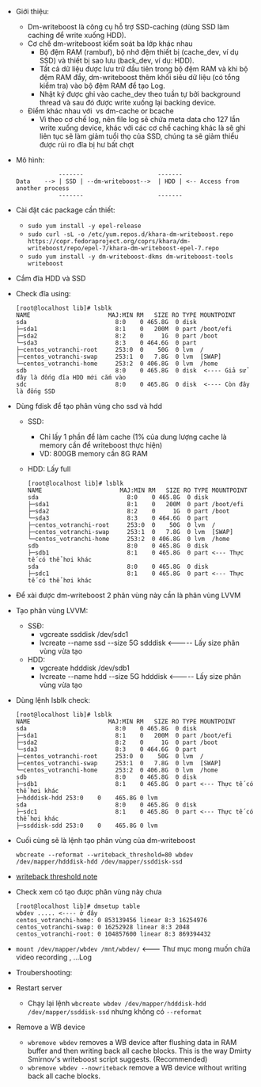 -   Giới thiệu:
    -   Dm-writeboost là công cụ hỗ trợ SSD-caching (dùng SSD làm caching để write xuống HDD).
    -   Cơ chế dm-writeboost kiểm soát ba lớp khác nhau
        -   Bộ đệm RAM (rambuf), bộ nhớ đệm thiết bị (cache_dev, ví dụ SSD) và thiết bị sao lưu (back_dev, ví dụ: HDD).
        -   Tất cả dữ liệu được lưu trữ đầu tiên trong bộ đệm RAM và khi bộ đệm RAM đầy, dm-writeboost thêm khối siêu dữ liệu (có tổng kiểm tra) vào bộ đệm RAM để tạo Log.
        -   Nhật ký được ghi vào cache_dev theo tuần tự bởi background thread và sau đó được write xuống lại backing device.
    -   Đỉểm khác nhau với  vs dm-cache or bcache
        -   Vì theo cơ chế  log, nên file log sẽ chứa meta data cho 127 lần write xuống device, khác với các cơ chế  caching khác là sẽ ghi liên tục sẽ làm giảm tuổi thọ của SSD, chúng ta sẽ giảm thiểu được rủi ro đĩa bị hư bất chợt
-   Mô hình:

                    -------             	    -------
        Data    --> | SSD | --dm-writeboost-->  | HDD | <-- Access from another process
                    -------             	    -------

-   Cài đặt các package cần thiết:
    -   `sudo yum install -y epel-release`
    -   `sudo curl -sL -o /etc/yum.repos.d/khara-dm-writeboost.repo https://copr.fedoraproject.org/coprs/khara/dm-writeboost/repo/epel-7/khara-dm-writeboost-epel-7.repo`
    -   `sudo yum install -y dm-writeboost-dkms dm-writeboost-tools writeboost`
-   Cắm đĩa HDD và SSD
-   Check đĩa using:

        [root@localhost lib]# lsblk
        NAME                      MAJ:MIN RM   SIZE RO TYPE MOUNTPOINT
        sda                         8:0    0 465.8G  0 disk
        ├─sda1                      8:1    0   200M  0 part /boot/efi
        ├─sda2                      8:2    0     1G  0 part /boot
        └─sda3                      8:3    0 464.6G  0 part
        ├─centos_votranchi-root     253:0  0    50G  0 lvm  /
        ├─centos_votranchi-swap     253:1  0   7.8G  0 lvm  [SWAP]
        └─centos_votranchi-home     253:2  0 406.8G  0 lvm  /home
        sdb                         8:0    0 465.8G  0 disk  <---- Giả sử đây là đống đĩa HDD mới cắm vào
        sdc                         8:0    0 465.8G  0 disk  <---- Còn đây là đống SSD

-  Dùng fdisk để tạo phân vùng cho ssd và hdd
    -   SSD:
        -   Chỉ lấy 1 phần để làm cache (1% của dung lượng cache là memory cần để writeboost thực hiện)
        -   VD: 800GB memory cần 8G RAM
    -   HDD: Lấy full

            [root@localhost lib]# lsblk
            NAME                      MAJ:MIN RM   SIZE RO TYPE MOUNTPOINT
            sda                         8:0    0 465.8G  0 disk
            ├─sda1                      8:1    0   200M  0 part /boot/efi
            ├─sda2                      8:2    0     1G  0 part /boot
            └─sda3                      8:3    0 464.6G  0 part
            ├─centos_votranchi-root     253:0  0    50G  0 lvm  /
            ├─centos_votranchi-swap     253:1  0   7.8G  0 lvm  [SWAP]
            └─centos_votranchi-home     253:2  0 406.8G  0 lvm  /home
            sdb                         8:0    0 465.8G  0 disk
            ├─sdb1                      8:1    0 465.8G  0 part <--- Thực tế có thể hơi khác
            sda                         8:0    0 465.8G  0 disk
            ├─sdc1                      8:1    0 465.8G  0 part <--- Thực tế có thể hơi khác

-   Để xài được dm-writeboost 2 phân vùng này cần là phân vùng LVVM
-   Tạo phân vùng LVVM:
    -   SSĐ:
        -   vgcreate ssddisk /dev/sdc1
        -   lvcreate --name ssd --size 5G sdddisk &lt;----- Lấy size phân vùng vừa tạo
    -   HDD:
        -   vgcreate hdddisk /dev/sdb1
        -   lvcreate --name hdd --size 5G hdddisk &lt;----- Lấy size phân vùng vừa tạo

-   Dùng lệnh lsblk check:

        [root@localhost lib]# lsblk
        NAME                      MAJ:MIN RM   SIZE RO TYPE MOUNTPOINT
        sda                         8:0    0 465.8G  0 disk
        ├─sda1                      8:1    0   200M  0 part /boot/efi
        ├─sda2                      8:2    0     1G  0 part /boot
        └─sda3                      8:3    0 464.6G  0 part
        ├─centos_votranchi-root     253:0  0    50G  0 lvm  /
        ├─centos_votranchi-swap     253:1  0   7.8G  0 lvm  [SWAP]
        └─centos_votranchi-home     253:2  0 406.8G  0 lvm  /home
        sdb                         8:0    0 465.8G  0 disk
        ├─sdb1                      8:1    0 465.8G  0 part <--- Thực tế có thể hơi khác
        ├─hdddisk-hdd 253:0    0    465.8G 0 lvm
        sda                         8:0    0 465.8G  0 disk
        ├─sdc1                      8:1    0 465.8G  0 part <--- Thực tế có thể hơi khác
        ├─ssddisk-sdd 253:0    0    465.8G 0 lvm

-   Cuối cùng sẽ là lệnh tạo phân vùng của dm-writeboost

        wbcreate --reformat --writeback_threshold=80 wbdev /dev/mapper/hdddisk-hdd /dev/mapper/ssddisk-ssd

-   [writeback threshold note](https://www.youtube.com/watch?v=xU0ICkgTLTo)

-   Check xem có tạo được phân vùng này chưa

        [root@localhost lib]# dmsetup table
        wbdev ..... <---- ở đây
        centos_votranchi-home: 0 853139456 linear 8:3 16254976
        centos_votranchi-swap: 0 16252928 linear 8:3 2048
        centos_votranchi-root: 0 104857600 linear 8:3 869394432

-   `mount /dev/mapper/wbdev /mnt/wbdev/` &lt;--- Thư mục mong muốn chứa video recording , ...Log

-   Troubershooting:

-   Restart server
    -   Chạy lại lệnh `wbcreate wbdev /dev/mapper/hdddisk-hdd /dev/mapper/ssddisk-ssd` nhưng không có `--reformat`
-   Remove a WB device
    -   ``` wbremove wbdev ``` removes a WB device after flushing data in RAM buffer and then writing back all cache blocks. This is the way Dmirty Smirnov's writeboost script suggests. (Recommended)
    -   ``` wbremove wbdev --nowriteback ``` remove a WB device without writing back all cache blocks.
